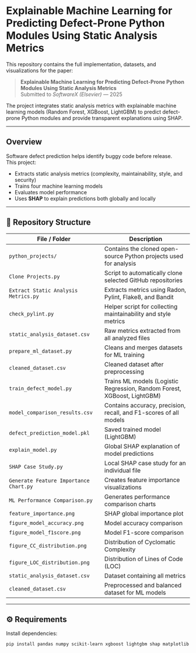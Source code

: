 # Explainable Machine Learning for Predicting Defect-Prone Python Modules Using Static Analysis Metrics

This repository contains the full implementation, datasets, and visualizations for the paper:

> **Explainable Machine Learning for Predicting Defect-Prone Python Modules Using Static Analysis Metrics**  
> Submitted to *SoftwareX (Elsevier)* — 2025  

The project integrates static analysis metrics with explainable machine learning models (Random Forest, XGBoost, LightGBM) to predict defect-prone Python modules and provide transparent explanations using SHAP.

---

##  Overview

Software defect prediction helps identify buggy code before release.  
This project:
- Extracts static analysis metrics (complexity, maintainability, style, and security)
- Trains four machine learning models
- Evaluates model performance
- Uses **SHAP** to explain predictions both globally and locally

---

## 📂 Repository Structure

| File / Folder | Description |
|----------------|-------------|
| `python_projects/` | Contains the cloned open-source Python projects used for analysis |
| `Clone Projects.py` | Script to automatically clone selected GitHub repositories |
| `Extract Static Analysis Metrics.py` | Extracts metrics using Radon, Pylint, Flake8, and Bandit |
| `check_pylint.py` | Helper script for collecting maintainability and style metrics |
| `static_analysis_dataset.csv` | Raw metrics extracted from all analyzed files |
| `prepare_ml_dataset.py` | Cleans and merges datasets for ML training |
| `cleaned_dataset.csv` | Cleaned dataset after preprocessing |
| `train_defect_model.py` | Trains ML models (Logistic Regression, Random Forest, XGBoost, LightGBM) |
| `model_comparison_results.csv` | Contains accuracy, precision, recall, and F1-scores of all models |
| `defect_prediction_model.pkl` | Saved trained model (LightGBM) |
| `explain_model.py` | Global SHAP explanation of model predictions |
| `SHAP Case Study.py` | Local SHAP case study for an individual file |
| `Generate Feature Importance Chart.py` | Creates feature importance visualizations |
| `ML Performance Comparison.py` | Generates performance comparison charts |
| `feature_importance.png` | SHAP global importance plot |
| `figure_model_accuracy.png` | Model accuracy comparison |
| `figure_model_f1score.png` | Model F1-score comparison |
| `figure_CC_distribution.png` | Distribution of Cyclomatic Complexity |
| `figure_LOC_distribution.png` | Distribution of Lines of Code (LOC) |
| `static_analysis_dataset.csv` | Dataset containing all metrics |
| `cleaned_dataset.csv` | Preprocessed and balanced dataset for ML models |

---

## ⚙️ Requirements

Install dependencies:

```bash
pip install pandas numpy scikit-learn xgboost lightgbm shap matplotlib seaborn radon pylint flake8 bandit tqdm
